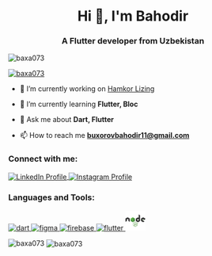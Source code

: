 <h1 align="center">Hi 👋, I'm Bahodir</h1>
<h3 align="center">A Flutter developer from Uzbekistan</h3>

<p align="left"> 
  <img src="https://komarev.com/ghpvc/?username=baxa073&label=Profile%20views&color=0e75b6&style=flat" alt="baxa073" /> 
</p>

<p align="left"> 
  <a href="https://github.com/ryo-ma/github-profile-trophy">
    <img src="https://github-profile-trophy.vercel.app/?username=baxa073" alt="baxa073" />
  </a> 
</p>

- 🔭 I’m currently working on [Hamkor Lizing](https://hamkor-lizing.uz)

- 🌱 I’m currently learning **Flutter, Bloc**

- 💬 Ask me about **Dart, Flutter**

- 📫 How to reach me **buxorovbahodir11@gmail.com**

<h3 align="left">Connect with me:</h3>
<p align="left">
  <a href="https://linkedin.com/in/https://www.linkedin.com/in/bahodir-buxorov-19bb79271/" target="_blank">
    <img align="center" src="https://raw.githubusercontent.com/rahuldkjain/github-profile-readme-generator/master/src/images/icons/Social/linked-in-alt.svg" alt="LinkedIn Profile" height="30" width="40" />
  </a>
  <a href="https://instagram.com/bahodir.buxoriy" target="_blank">
    <img align="center" src="https://raw.githubusercontent.com/rahuldkjain/github-profile-readme-generator/master/src/images/icons/Social/instagram.svg" alt="Instagram Profile" height="30" width="40" />
  </a>
</p>

<h3 align="left">Languages and Tools:</h3>
<p align="left"> 
  <a href="https://dart.dev" target="_blank" rel="noreferrer"> 
    <img src="https://www.vectorlogo.zone/logos/dartlang/dartlang-icon.svg" alt="dart" width="40" height="40"/> 
  </a> 
  <a href="https://www.figma.com/" target="_blank" rel="noreferrer"> 
    <img src="https://www.vectorlogo.zone/logos/figma/figma-icon.svg" alt="figma" width="40" height="40"/> 
  </a> 
  <a href="https://firebase.google.com/" target="_blank" rel="noreferrer"> 
    <img src="https://www.vectorlogo.zone/logos/firebase/firebase-icon.svg" alt="firebase" width="40" height="40"/> 
  </a> 
  <a href="https://flutter.dev" target="_blank" rel="noreferrer"> 
    <img src="https://www.vectorlogo.zone/logos/flutterio/flutterio-icon.svg" alt="flutter" width="40" height="40"/> 
  </a> 
  <a href="https://nodejs.org" target="_blank" rel="noreferrer"> 
    <img src="https://raw.githubusercontent.com/devicons/devicon/master/icons/nodejs/nodejs-original-wordmark.svg" alt="nodejs" width="40" height="40"/> 
  </a> 
</p>

<p><img align="left" src="https://github-readme-stats.vercel.app/api/top-langs?username=baxa073&show_icons=true&locale=en&layout=compact" alt="baxa073" /></p>

<p>&nbsp;<img align="center" src="https://github-readme-stats.vercel.app/api?username=baxa073&show_icons=true&locale=en" alt="baxa073" /></p>


